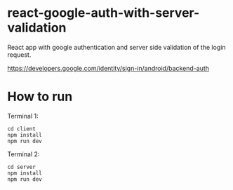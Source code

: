 # react-google-auth-with-server-validation

React app with google authentication and server side validation of the login request.

https://developers.google.com/identity/sign-in/android/backend-auth

# How to run

Terminal 1:

```
cd client
npm install
npm run dev
```

Terminal 2:

```
cd server
npm install
npm run dev
```
